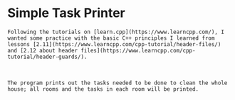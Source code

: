 # Simple Task Printer

    Following the tutorials on [learn.cpp](https://www.learncpp.com/), I wanted some practice with the basic C++ principles I learned from lessons [2.11](https://www.learncpp.com/cpp-tutorial/header-files/) and [2.12 about header files](https://www.learncpp.com/cpp-tutorial/header-guards/). 

<br>

    The program prints out the tasks needed to be done to clean the whole house; all rooms and the tasks in each room will be printed.
